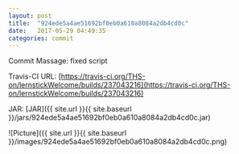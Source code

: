 ```yaml
---
layout: post
title:  "924ede5a4ae51692bf0eb0a610a8084a2db4cd0c"
date:   2017-05-29 04:49:35
categories: commit
---
```


Commit Massage: fixed script  

Travis-CI URL: [https://travis-ci.org/THS-on/lernstickWelcome/builds/237043216](https://travis-ci.org/THS-on/lernstickWelcome/builds/237043216)

JAR: [JAR]({{ site.url }}{{ site.baseurl }}/jars/924ede5a4ae51692bf0eb0a610a8084a2db4cd0c.jar)

![Picture]({{ site.url }}{{ site.baseurl }}/images/924ede5a4ae51692bf0eb0a610a8084a2db4cd0c.png)


